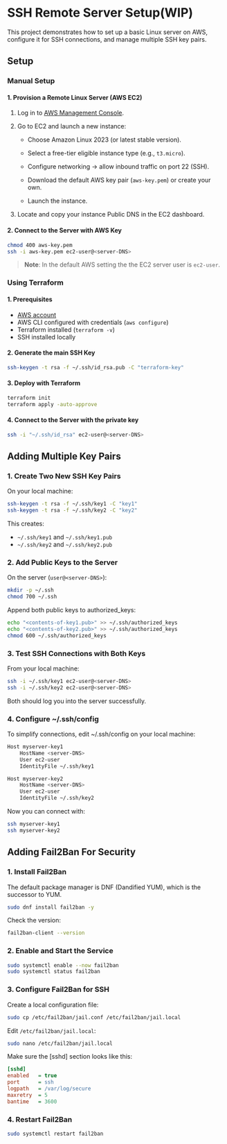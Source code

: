 # SSH Remote Server Setup(WIP)

This project demonstrates how to set up a basic Linux server on AWS, configure it for SSH connections, and manage multiple SSH key pairs.

## Setup
### Manual Setup

#### 1. Provision a Remote Linux Server (AWS EC2)

1. Log in to [AWS Management Console](https://aws.amazon.com/console/).

2. Go to EC2 and launch a new instance:

    - Choose Amazon Linux 2023 (or latest stable version).

    - Select a free-tier eligible instance type (e.g., `t3.micro`).

    - Configure networking → allow inbound traffic on port 22 (SSH).

    - Download the default AWS key pair (`aws-key.pem`) or create your own.

    - Launch the instance.

3. Locate and copy your instance Public DNS in the EC2 dashboard.
#### 2. Connect to the Server with AWS Key
```bash
chmod 400 aws-key.pem
ssh -i aws-key.pem ec2-user@<server-DNS>
```
> **Note**: In the default AWS setting the the EC2 server user is `ec2-user`.

### Using Terraform
#### 1. Prerequisites
- [AWS account](https://aws.amazon.com/)
- AWS CLI configured with credentials (`aws configure`)
- Terraform installed (`terraform -v`)
- SSH installed locally

#### 2. Generate the main SSH Key
```bash
ssh-keygen -t rsa -f ~/.ssh/id_rsa.pub -C "terraform-key"
```
#### 3. Deploy with Terraform
```bash
terraform init
terraform apply -auto-approve
```
#### 4. Connect to the Server with the private key
```bash
ssh -i "~/.ssh/id_rsa" ec2-user@<server-DNS>
```

## Adding Multiple Key Pairs
### 1. Create Two New SSH Key Pairs

On your local machine:
```bash
ssh-keygen -t rsa -f ~/.ssh/key1 -C "key1"
ssh-keygen -t rsa -f ~/.ssh/key2 -C "key2"
```

This creates:
- `~/.ssh/key1` and `~/.ssh/key1.pub`
- `~/.ssh/key2` and `~/.ssh/key2.pub`
### 2. Add Public Keys to the Server

On the server (`user@<server-DNS>`):
```bash
mkdir -p ~/.ssh
chmod 700 ~/.ssh
```

Append both public keys to authorized_keys:
```bash
echo "<contents-of-key1.pub>" >> ~/.ssh/authorized_keys
echo "<contents-of-key2.pub>" >> ~/.ssh/authorized_keys
chmod 600 ~/.ssh/authorized_keys
```
### 3. Test SSH Connections with Both Keys

From your local machine:
```bash
ssh -i ~/.ssh/key1 ec2-user@<server-DNS>
ssh -i ~/.ssh/key2 ec2-user@<server-DNS>
```
Both should log you into the server successfully.

### 4. Configure ~/.ssh/config

To simplify connections, edit ~/.ssh/config on your local machine:
```bash
Host myserver-key1
    HostName <server-DNS>
    User ec2-user
    IdentityFile ~/.ssh/key1

Host myserver-key2
    HostName <server-DNS>
    User ec2-user
    IdentityFile ~/.ssh/key2
```

Now you can connect with:
```bash
ssh myserver-key1
ssh myserver-key2
```
## Adding Fail2Ban For Security
### 1. Install Fail2Ban
The default package manager is DNF (Dandified YUM), which is the successor to YUM.
```bash
sudo dnf install fail2ban -y
```

Check the version:
```bash
fail2ban-client --version
```
### 2. Enable and Start the Service
```bash
sudo systemctl enable --now fail2ban
sudo systemctl status fail2ban
```
### 3. Configure Fail2Ban for SSH

Create a local configuration file:
```bash
sudo cp /etc/fail2ban/jail.conf /etc/fail2ban/jail.local
```

Edit `/etc/fail2ban/jail.local`:
```bash
sudo nano /etc/fail2ban/jail.local
```

Make sure the [sshd] section looks like this:
```ini
[sshd]
enabled   = true
port      = ssh
logpath   = /var/log/secure
maxretry  = 5
bantime   = 3600
```
### 4. Restart Fail2Ban
```bash
sudo systemctl restart fail2ban
```
